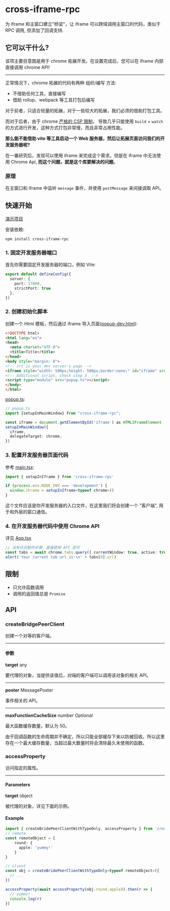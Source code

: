 # cross-iframe-rpc

为 iframe 和主窗口建立"桥梁"，让 iframe 可以跨域调用主窗口的代码，类似于 RPC 调用, 但添加了回调支持.

## 它可以干什么?

该项主要目意图是用于 chrome 拓展开发。在设置完成后，您可以在 iframe 内部直接调用 chrome API!

---

正常情况下，chrome 拓展的代码有两种 组织/编写 方法:

- 不借助任何工具，直接编写
- 借助 rollup、webpack 等工具打包后编写

对于前者，只适合轻量的拓展，对于一些较大的拓展，我们必须的借助打包工具。

而对于后者，由于 chrome [严格的 CSP 限制](https://developer.chrome.google.cn/docs/extensions/reference/manifest/content-security-policy#extension_pages_policy)，
导致几乎只能使用 `build` + `watch` 的方式进行开发，这种方式打包非常慢，而且非常占用性能。

**那么能不能借助 vite 等工具启动一个 Web 服务器，然后让拓展页面访问我们的开发服务器呢?**

在一番研究后，发现可以使用 iframe 来完成这个需求。但是在 iframe 中无法使用 Chrome Api, **而这个问题，就是这个库要解决的问题**。

### 原理

在主窗口和 iframe 中监听 `message` 事件，并使用 `postMessage` 来间接调取 API。

## 快速开始

[演示项目](https://github.com/IceOfSummer/cross-iframe-rpc/blob/master/example)

安装依赖:

```shell
npm install cross-iframe-rpc
```

### 1. 固定开发服务器端口

首先你需要固定开发服务器的端口，例如 Vite:

```ts
export default defineConfig({
  server: {
    port: 17000,
    strictPort: true
  },
})
```

### 2. 创建初始化脚本

创建一个 Html 模板，然后通过 iframe 导入页面([popup-dev.html](https://github.com/IceOfSummer/cross-iframe-rpc/blob/master/example/popup-dev.html)):

```html
<!DOCTYPE html>
<html lang="en">
<head>
  <meta charset="UTF-8">
  <title>Title</title>
</head>
<body style="margin: 0">
<!-- src is your dev server's page -->
<iframe style="width: 500px;height: 500px;border:none;" id="iframe" src="http://localhost:17000/popup/popup.html"></iframe>
<!-- Additional script, check step 3  -->
<script type="module" src="popup.ts"></script>
</body>
</html>
```

[popup.ts](https://github.com/IceOfSummer/cross-iframe-rpc/blob/master/example/src/dev/popup.ts):

```ts
// popup.ts
import {setupInMainWindow} from "cross-iframe-rpc";

const iframe = document.getElementById('iframe') as HTMLIFrameElement
setupInMainWindow({
  iframe,
  delegateTarget: chrome,
})
```


### 3. 配置开发服务器页面代码

参考 [main.tsx](https://github.com/IceOfSummer/cross-iframe-rpc/blob/master/example/src/pages/popup/main.tsx):

```ts
import { setupInIframe } from 'cross-iframe-rpc'

if (process.env.NODE_ENV === 'development') {
  window.chrome = setupInIframe<typeof chrome>()
}
```

这个文件应该是你开发服务器的入口文件，在这里我们将会创建一个 "客户端", 用于和外层的窗口通信。

### 4. 在开发服务器代码中使用 Chrome API

详见 [App.tsx](https://github.com/IceOfSummer/cross-iframe-rpc/blob/master/example/src/pages/popup/App.tsx)

```ts
// 没有任何额外步骤，直接使用 API 即可
const tabs = await chrome.tabs.query({ currentWindow: true, active: true })
alert('Your current tab url is:\n' + tabs[0].url)
```

## 限制

- 只允许函数调用
- 调用的返回值总是 `Promise`

## API

### createBridgePeerClient

创建一个对等的客户端。

---

#### 参数

**target** any 

要代理的对象，当提供该值后，对端的客户端可以调用该对象的相关 API。

---

**poster** MessagePoster

事件相关的 API。

---

**maxFunctionCacheSize** number *Optional*

最大函数缓存数量，默认为 50。

由于回调函数的生命周期并不确定，所以只能全部缓存下来以防被回收。所以这里存在一个最大缓存数量，当超过最大数量时将会清除最久未使用的函数。


### accessProperty

访问指定的属性。

---

#### Parameters

**target** object

被代理的对象，详见下面的示例。

#### Example

```typescript
import { createBridePeerClientWithTypeOnly, accessProperty } from 'cross-iframe-rpc'
// remote
const remoteObject = {
    round: {
      apple: 'yummy!'
    }
}

// client
const obj = createBridePeerClientWithTypeOnly<typeof remoteObject>({
  // ...
})

accessProperty(await accessProperty(obj.round.apple)).then(r => {
  // yummy!
  console.log(r)
})
```